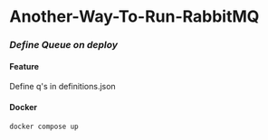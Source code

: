 # Another-Way-To-Run-RabbitMQ
### _Define Queue on deploy_

#### Feature

Define q's in definitions.json

#### Docker

```sh
docker compose up
```
